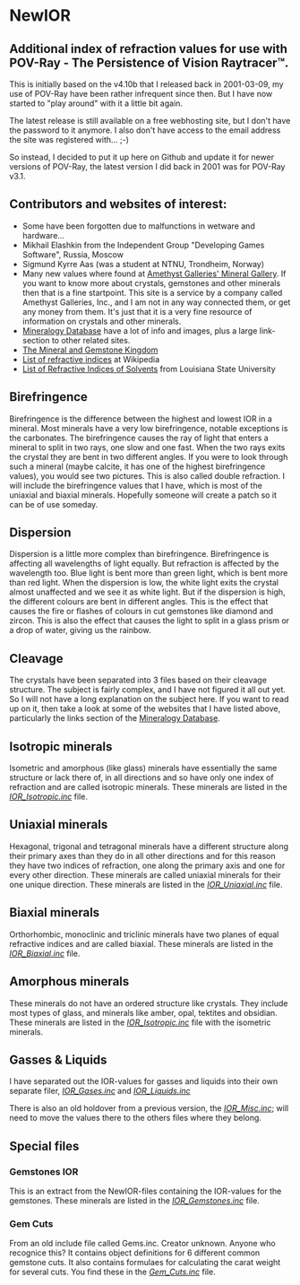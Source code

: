 # NewIOR
## Additional index of refraction values for use with POV-Ray - The Persistence of Vision Raytracer™.
This is initially based on the v4.10b that I released back in 2001-03-09, my use of POV-Ray have been rather infrequent since then. But I have now started to "play around" with it a little bit again.

The latest release is still available on a free webhosting site, but I don't have the password to it anymore. I also don't have access to the email address the site was registered with… ;-)

So instead, I decided to put it up here on Github and update it for newer versions of POV-Ray, the latest version I did back in 2001 was for POV-Ray v3.1.

## Contributors and websites of interest:
- Some have been forgotten due to malfunctions in wetware and hardware…
- Mikhail Elashkin  from the Independent Group "Developing Games Software", Russia, Moscow
- Sigmund Kyrre Aas (was a student at NTNU, Trondheim, Norway)
- Many new values where found at [Amethyst Galleries' Mineral Gallery](http://www.galleries.com). If you want to know more about crystals, gemstones and other minerals then that is a fine startpoint. This site is a service by a company called Amethyst Galleries, Inc., and I am not in any way connected them, or get any money from them. It's just that it is a very fine resource of information on crystals and other minerals.
- [Mineralogy Database](http://www.webmineral.com) have a lot of info and images, plus a large link-section to other related sites.
- [The Mineral and Gemstone Kingdom](http://www.minerals.net/)
- [List of refractive indices](https://en.wikipedia.org/wiki/List_of_refractive_indices) at Wikipedia
- [List of Refractive Indices of Solvents](http://macro.lsu.edu/HowTo/solvents/Refractive%20Index.htm) from Louisiana State University

## Birefringence
Birefringence is the difference between the highest and lowest IOR in a mineral. Most minerals have a very low birefringence, notable exceptions is the carbonates. The birefringence causes the ray of light that enters a mineral to split in two rays, one slow and one fast. When the two rays exits the crystal they are bent in two different angles. If you were to look through such a mineral (maybe calcite, it has one of the highest birefringence values), you would see two pictures. This is also called double refraction. I will include the birefringence values that I have, which is most of the uniaxial and biaxial minerals. Hopefully someone will create a patch so it can be of use someday.

## Dispersion
Dispersion is a little more complex than birefringence. Birefringence is affecting all wavelengths of light equally. But refraction is affected by the wavelength too. Blue light is bent more than green light, which is bent more than red light. When the dispersion is low, the white light exits the crystal almost unaffected and we see it as white light. But if the dispersion is high, the different colours are bent in different angles. This is the effect that causes the fire or flashes of colours in cut gemstones like diamond and zircon. This is also the effect that causes the light to split in a glass prism or a drop of water, giving us the rainbow.

## Cleavage
The crystals have been separated into 3 files based on their cleavage structure. The subject is fairly complex, and I have not figured it all out yet. So I will not have a long explanation on the subject here. If you want to read up on it, then take a look at some of the websites that I have listed above, particularly the links section of the [Mineralogy Database](http://www.webmineral.com/).

## Isotropic minerals
Isometric and amorphous (like glass) minerals have essentially the same structure or lack there of, in all directions and so have only one index of refraction and are called isotropic minerals. These minerals are listed in the [*IOR_Isotropic.inc*](./IOR_Isotropic.inc) file.

## Uniaxial minerals
Hexagonal, trigonal and tetragonal minerals have a different structure along their primary axes than they do in all other directions and for this reason they have two indices of refraction, one along the primary axis and one for every other direction. These minerals are called uniaxial minerals for their one unique direction. These minerals are listed in the [*IOR_Uniaxial.inc*](./IOR_Uniaxial.inc) file.

## Biaxial minerals
Orthorhombic, monoclinic and triclinic minerals have two planes of equal refractive indices and are called biaxial. These minerals are listed in the [*IOR_Biaxial.inc*](./IOR_Biaxial.inc) file.

## Amorphous minerals
These minerals do not have an ordered structure like crystals. They include most types of glass, and minerals like amber, opal, tektites and obsidian. These minerals are listed in the [*IOR_Isotropic.inc*](./IOR_Isotropic.inc) file with the isometric minerals.

## Gasses & Liquids
I have separated out the IOR-values for gasses and liquids into their own separate filer, [*IOR_Gases.inc*](./IOR_Gases.inc) and [*IOR_Liquids.inc*](./IOR_Liquids.inc)

There is also an old holdover from a previous version, the [*IOR_Misc.inc*](./IOR_Misc.inc); will need to move the values there to the others files where they belong.


## Special files
### Gemstones IOR
This is an extract from the NewIOR-files containing the IOR-values for the gemstones. These minerals are listed in the [*IOR_Gemstones.inc*](./Special/IOR_Gemstones.inc) file.

### Gem Cuts
From an old include file called Gems.inc. Creator unknown. Anyone who recognice this? It contains object definitions for 6 different common gemstone cuts. It also contains formulaes for calculating the carat weight for several cuts. You find these in the [*Gem_Cuts.inc*](./Special/Gem_Cuts.inc) file.
